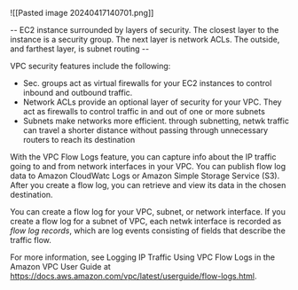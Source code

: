 ![[Pasted image 20240417140701.png]]

-- EC2 instance surrounded by layers of security. The closest layer to the instance is a security group. The next layer is network ACLs. The outside, and farthest layer, is subnet routing --

VPC security features include the following:
- Sec. groups act as virtual firewalls for your EC2 instances to control inbound and outbound traffic.
- Network ACLs provide an optional layer of security for your VPC. They act as firewalls to control traffic in and out of one or more subnets
- Subnets make networks more efficient. through subnetting, netwk traffic can travel a shorter distance without passing through unnecessary routers to reach its destination

With the VPC Flow Logs feature, you can capture info about the IP traffic going to and from network interfaces in your VPC. You can publish flow log data to Amazon CloudWatc Logs or Amazon Simple Storage Service (S3). After you create a flow log, you can retrieve and view its data in the chosen destination.

You can create a flow log for your VPC, subnet, or network interface. If you create a flow log for a subnet of VPC, each netwk interface is recorded as *flow log records*, which are log events consisting of fields that describe the traffic flow.

For more information, see Logging IP Traffic Using VPC Flow Logs in the Amazon VPC User Guide at 
https://docs.aws.amazon.com/vpc/latest/userguide/flow-logs.html.
